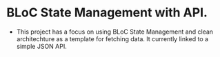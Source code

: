 # BLoC State Management with API. 

- This project has a focus on using BLoC State Management and clean architechture as a template for fetching data. It currently linked to a simple JSON API. 

